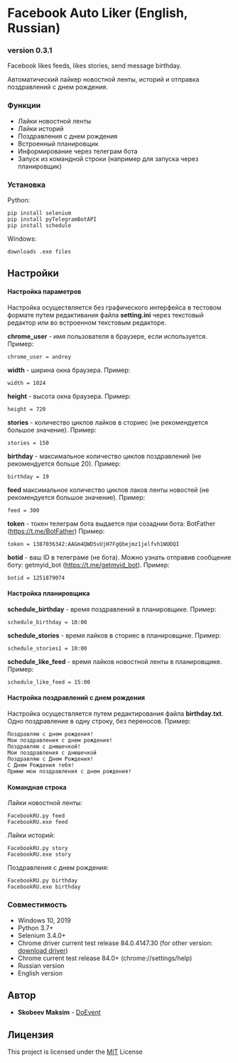 # Facebook Auto Liker (English, Russian)

### version 0.3.1
Facebook likes feeds, likes stories, send message birthday.

Автоматический лайкер новостной ленты, историй и отправка поздравлений с днем рождения.

### Функции
* Лайки новостной ленты
* Лайки историй
* Поздравления с днем рождения
* Встроенный планировщик
* Информирование через телеграм бота
* Запуск из командной строки (например для запуска через планировщик)

### Установка
 Python: 
```
pip install selenium
pip install pyTelegramBotAPI
pip install schedule
```
Windows:
```
downloads .exe files
```
## Настройки

#### Настройка параметров
Настройка осуществляется без графического интерфейса в тестовом формате путем редактивания файла **setting.ini** через текстовый редактор или во встроенном текстовым редакторе.

**chrome_user** - имя пользователя в браузере, если используется. Пример:
```
chrome_user = andrey
```
**width** - ширина окна браузера. Пример:
```
width = 1024
```
**height** - высота окна браузера. Пример:
```
height = 720
```
**stories** - количество циклов лайков в сториес  (не рекомендуется большое значение). Пример:
```
stories = 150
```
**birthday** - максимальное количество циклов поздравлений (не рекомендуется больше 20). Пример:
```
birthday = 19
```
**feed** максимальное количество циклов лаков ленты новостей (не рекомендуется большое значение). Пример:
```
feed = 300
```
**token** - токен телеграм бота выдается при созаднии бота: BotFather (https://t.me/BotFather) Пример:
```
token = 1387036342:AAGm4QWD5vUjH7FgQbejmz1jelfvh1WUDQI
```
**botid** - ваш ID в телеграме (не бота). Можно узнать отправив сообщение боту: getmyid_bot (https://t.me/getmyid_bot). Пример:
```
botid = 1251879074
```
#### Настройка планировщика 
**schedule_birthday** - время поздравлений в планировщике. Пример:
```
schedule_birthday = 10:00
```
**schedule_stories** - время лайков в сториес в планировщике. Пример:
```
schedule_stories1 = 10:00
```
**schedule_like_feed** - время лайков новостной ленты в планировщике. Пример:
```
schedule_like_feed = 15:00
```
#### Настройка поздравлений с днем рождения 
Настройка осуществляется путем редактирования файла **birthday.txt**. Одно поздравление в одну строку, без переносов. Пример:
```
Поздравляю с днем рождения!
Мои поздравления с днем рождения!
Поздравляю с днюшечкой!
Мои поздравления с днюшечкой
Поздравляю с Днем Рождения!
С Днем Рождения тебя!
Прими мои поздравления с днем рождения!
```
#### Командная строка
Лайки новостной ленты:
```
FacebookRU.py feed
FacebookRU.exe feed
```
Лайки историй:
```
FacebookRU.py story
FacebookRU.exe story
```
Поздравления с днем рождения:
```
FacebookRU.py birthday
FacebookRU.exe birthday
```
### Совместимость
* Windows 10, 2019
* Python 3.7+
* Selenium 3.4.0+
* Chrome driver current test release 84.0.4147.30 (for other version: [download driver](https://chromedriver.chromium.org/))
* Chrome current test release 84.0+ (chrome://settings/help)
* Russian version
* English version

## Автор
* **Skobeev Maksim** - [DoEvent](https://github.com/doevent/)


## Лицензия
This project is licensed under the [MIT](https://en.wikipedia.org/wiki/MIT_License) License
